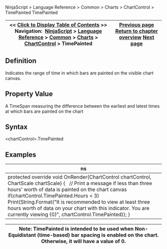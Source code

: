 ﻿
NinjaScript \> Language Reference \> Common \> Charts \> ChartControl \> TimePainted
TimePainted

| \<\< [Click to Display Table of Contents](timepainted.md) \>\> **Navigation:**     [NinjaScript](ninjascript.md) \> [Language Reference](language_reference_wip.md) \> [Common](common.md) \> [Charts](chart.md) \> [ChartControl](chartcontrol.md) \> TimePainted | [Previous page](chartcontrol_strategies.md) [Return to chapter overview](chartcontrol.md) [Next page](chartingextensions.md) |
| --- | --- |

## Definition
Indicates the range of time in which bars are painted on the visible chart canvas.
## 
## Property Value
A TimeSpan measuring the difference between the earliest and latest times at which bars are painted on the chart
## 
## Syntax
\<chartControl\>.TimePainted
## 
## Examples
| ns |
| --- |
| protected override void OnRender(ChartControl chartControl, ChartScale chartScale) {    // Print a message if less than three hours' worth of data is painted on the chart canvas    if(chartControl.TimePainted.Hours \< 3)        Print(String.Format("It is recommended to view at least three hours worth of data on your chart with this indicator. You are currently viewing {0}", chartControl.TimePainted)); } |

| Note: TimePainted is intended to be used when Non\-Equidistant (time\-based) bar spacing is enabled on the chart. Otherwise, it will have a value of 0\. |
| --- |


